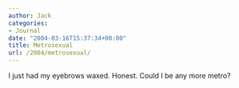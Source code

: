 ```yaml
---
author: Jack
categories:
- Journal
date: "2004-03-16T15:37:34+00:00"
title: Metrosexual
url: /2004/metrosexual/
---
```


I just had my eyebrows waxed. Honest. Could I be any more metro?